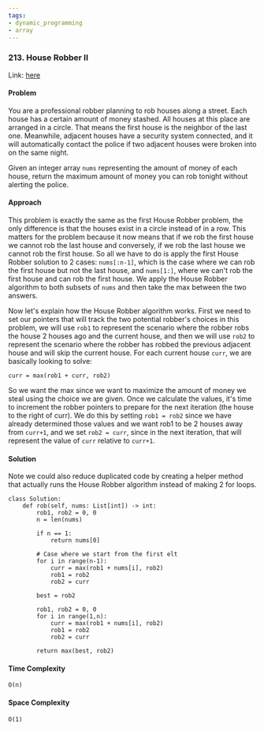 ```yaml
---
tags:
- dynamic_programming
- array
---
```


### 213. House Robber II

Link: [here](https://leetcode.com/problems/house-robber-ii/description/)

#### Problem
You are a professional robber planning to rob houses along a street. Each house has a certain amount of money stashed. All houses at this place are arranged in a circle. That means the first house is the neighbor of the last one. Meanwhile, adjacent houses have a security system connected, and it will automatically contact the police if two adjacent houses were broken into on the same night.

Given an integer array `nums` representing the amount of money of each house, return the maximum amount of money you can rob tonight without alerting the police.

#### Approach
This problem is exactly the same as the first House Robber problem, the only difference is that the houses exist in a circle instead of in a row. This matters for the problem because it now means that if we rob the first house we cannot rob the last house and conversely, if we rob the last house we cannot rob the first house.
So all we have to do is apply the first House Robber solution to 2 cases: `nums[:n-1]`, which is the case where we can rob the first house but not the last house, and `nums[1:]`, where we can't rob the first house and can rob the first house. We apply the House Robber algorithm to both subsets of `nums` and then take the max between the two answers.

Now let's explain how the House Robber algorithm works. First we need to set our pointers that will track the two potential robber's choices in this problem, we will use `rob1` to represent the scenario where the robber robs the house 2 houses ago and the current house, and then we will use `rob2` to represent the scenario where the robber has robbed the previous adjacent house and will skip the current house. For each current house `curr`, we are basically looking to solve:
```
curr = max(rob1 + curr, rob2)
```
So we want the max since we want to maximize the amount of money we steal using the choice we are given. Once we calculate the values, it's time to increment the robber pointers to prepare for the next iteration (the house to the right of curr). We do this by setting `rob1 = rob2` since we have already determined those values and we want rob1 to be 2 houses away from `curr+1`, and we set `rob2 = curr`, since in the next iteration, that will represent the value of `curr` relative to `curr+1`. 

#### Solution
Note we could also reduce duplicated code by creating a helper method that actually runs the House Robber algorithm instead of making 2 for loops.
```
class Solution:
    def rob(self, nums: List[int]) -> int:
        rob1, rob2 = 0, 0
        n = len(nums)

        if n == 1:
            return nums[0]

        # Case where we start from the first elt
        for i in range(n-1):
            curr = max(rob1 + nums[i], rob2)
            rob1 = rob2
            rob2 = curr
        
        best = rob2

        rob1, rob2 = 0, 0
        for i in range(1,n):
            curr = max(rob1 + nums[i], rob2)
            rob1 = rob2
            rob2 = curr
        
        return max(best, rob2)
```

#### Time Complexity
`O(n)`

#### Space Complexity
`O(1)`